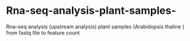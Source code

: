 # Rna-seq-analysis-plant-samples-
Rna–seq analysis (upstream analysis)  plant samples (Arabidopsis thaline )  from fastq file to feature count 
